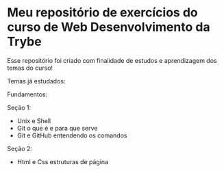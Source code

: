# Meu repositório de exercícios do curso de Web Desenvolvimento da Trybe


Esse repositório foi criado com finalidade de estudos e aprendizagem dos temas do curso!


Temas já estudados:

  
Fundamentos:

Seção 1:
- Unix e Shell
- Git o que é e para que serve
- Git e GitHub entendendo os comandos


Seção 2:
- Html e Css estruturas de página
